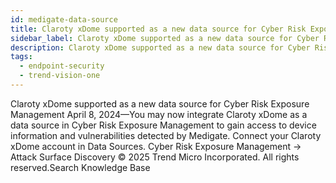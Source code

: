 ```yaml
---
id: medigate-data-source
title: Claroty xDome supported as a new data source for Cyber Risk Exposure Management
sidebar_label: Claroty xDome supported as a new data source for Cyber Risk Exposure Management
description: Claroty xDome supported as a new data source for Cyber Risk Exposure Management
tags:
  - endpoint-security
  - trend-vision-one
---
```


 Claroty xDome supported as a new data source for Cyber Risk Exposure Management April 8, 2024—You may now integrate Claroty xDome as a data source in Cyber Risk Exposure Management to gain access to device information and vulnerabilities detected by Medigate. Connect your Claroty xDome account in Data Sources. Cyber Risk Exposure Management → Attack Surface Discovery © 2025 Trend Micro Incorporated. All rights reserved.Search Knowledge Base